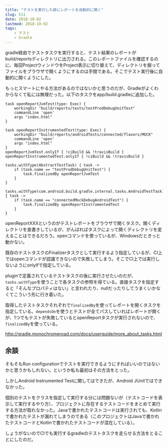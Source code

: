 ```yaml
---
title: "テストを実行した跡にレポートを自動的に開く"
slug: 511
date: 2018-10-02
lastmod: 2018-10-02
tags:
    - テスト
    - Gradle
---
```


gradle経由でテストタスクを実行すると、テスト結果のレポートがbuild/reportsディレクトリに出力される。このレポートファイルを確認するのに、毎回ProjectウィンドウをProject表示に切り替えて、ディレクトリを掘ってファイルをブラウザで開くようにするのは手間である。そこでテスト実行後に自動的に開くようにした。

もっとスマートにやる方法があるのではないかと思うのだが、Gradleがよくわからなくて私には無理だった。以下のタスクをapp/build.gradleに追加した。

```
task openReportJvmTest(type: Exec) {
    workingDir "build/reports/tests/testProdDebugUnitTest"
    commandLine 'open'
    args "index.html"
}

task openReportInstrumentedTest(type: Exec) {
    workingDir "build/reports/androidTests/connected/flavors/MOCK"
    commandLine 'open'
    args "index.html"
}
openReportJvmTest.onlyIf { !ciBuild && !travisBuild }
openReportInstrumentedTest.onlyIf { !ciBuild && !travisBuild }

tasks.withType(AbstractTestTask) { task ->
    if (task.name == "testProdDebugUnitTest") {
        task.finalizedBy openReportJvmTest
    }
}

tasks.withType(com.android.build.gradle.internal.tasks.AndroidTestTask) { task ->
    if (task.name == "connectedMockDebugAndroidTest") {
        task.finalizedBy openReportInstrumentedTest
    }
}
```

openReportXXXというのがテストレポートをブラウザで開くタスク。開くディレクトリを直書きしているが、がんばればタスクによって開くディレクトリを変えることはできるだろう。openコマンドを使っているが、Windowsだときっと動かない。

既存のテストタスクのFinalizerタスクとして実行するよう指定しているが、CI上ではopenコマンドが認識できないので失敗してしまう。そこでCI上では実行しないようにonlyIfで指定している。

pluginで定義されているテストタスクの後に実行させたいのだが、`tasks.withType`を使うことで各タスクの参照を得ている。直接タスクを指定すると「そんなプロパティはない」と言われたり、nullだったりしてうまくいかなくてこういう形に行き着いた。

取得したテストタスクそれぞれで`finalizedBy`を使ってレポートを開くタスクを指定している。`dependsOn`を使うとテストが全てパスしていればレポートが開くが、1つでもテストが失敗しているとopenReportタスクが実行されないので、`finalizedBy`を使っている。

<a href="http://gradle.monochromeroad.com/docs/userguide/more_about_tasks.html">http://gradle.monochromeroad.com/docs/userguide/more_about_tasks.html</a>


## 余談


そもそもRun configurationでテストを実行できるようにすればいいのではないかと思うかもしれない。というか私も最初はその方法をとった。

しかしAndroid Instrumented Testに関してはできたが、Android JUnitではできなかった。

個別のテストをクラスを指定して実行する分には問題ないが（テストコードを表示して実行するやり方）、プロジェクトに存在するテストコードをまとめて実行する方法が取れなかった。Javaで書かれたテストコードは実行されても、Kotlinで書かれたテストが漏れてしまうのである（このプロジェクトはJavaで書かれたテストコードとKotlinで書かれたテストコードが混在している）。

しょうがないのでCIでも実行するgradleのテストタスクを走らせる方法をとることにしたのだ。


  